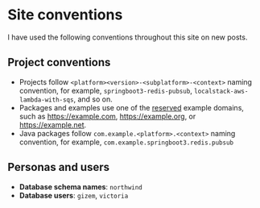 # Site conventions

I have used the following conventions throughout this site on new posts.

## Project conventions

- Projects follow `<platform><version>-<subplatform>-<context>` naming convention, for example, `springboot3-redis-pubsub`, `localstack-aws-lambda-with-sqs`, and so on.
- Packages and examples use one of the [reserved](https://www.rfc-editor.org/rfc/rfc2606.html) example domains, such as <https://example.com>, <https://example.org>, or <https://example.net>.
- Java packages follow `com.example.<platform>.<context>` naming convention, for example, `com.example.springboot3.redis.pubsub`

## Personas and users

- **Database schema names**: `northwind`
- **Database users**: `gizem`, `victoria`
